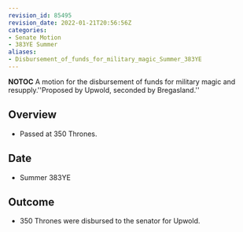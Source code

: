 ```yaml
---
revision_id: 85495
revision_date: 2022-01-21T20:56:56Z
categories:
- Senate Motion
- 383YE Summer
aliases:
- Disbursement_of_funds_for_military_magic_Summer_383YE
---
```



__NOTOC__
A motion for the disbursement of funds for military magic and resupply.''Proposed by Upwold, seconded by Bregasland.''
## Overview
* Passed at 350 Thrones.
## Date
* Summer 383YE
## Outcome
* 350 Thrones were disbursed to the senator for Upwold.